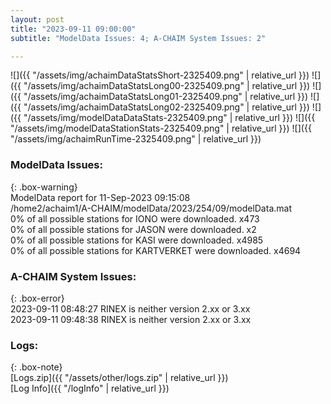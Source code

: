 ```yaml
---
layout: post
title: "2023-09-11 09:00:00"
subtitle: "ModelData Issues: 4; A-CHAIM System Issues: 2"

---
```


![]({{ "/assets/img/achaimDataStatsShort-2325409.png" | relative_url }})
![]({{ "/assets/img/achaimDataStatsLong00-2325409.png" | relative_url }})
![]({{ "/assets/img/achaimDataStatsLong01-2325409.png" | relative_url }})
![]({{ "/assets/img/achaimDataStatsLong02-2325409.png" | relative_url }})
![]({{ "/assets/img/modelDataDataStats-2325409.png" | relative_url }})
![]({{ "/assets/img/modelDataStationStats-2325409.png" | relative_url }})
![]({{ "/assets/img/achaimRunTime-2325409.png" | relative_url }})


### ModelData Issues:  
  
{: .box-warning}  
 ModelData report for 11-Sep-2023 09:15:08   
 /home2/achaim1/A-CHAIM/modelData/2023/254/09/modelData.mat   
 0% of all possible stations for IONO were downloaded. x473   
 0% of all possible stations for JASON were downloaded. x2   
 0% of all possible stations for KASI were downloaded. x4985   
 0% of all possible stations for KARTVERKET were downloaded. x4694   
  
### A-CHAIM System Issues:  
  
{: .box-error}  
2023-09-11 08:48:27 RINEX is neither version 2.xx or 3.xx  
2023-09-11 09:48:38 RINEX is neither version 2.xx or 3.xx  

### Logs:  
  
{: .box-note}  
[Logs.zip]({{ "/assets/other/logs.zip" | relative_url }})  
[Log Info]({{ "/logInfo" | relative_url }})  
